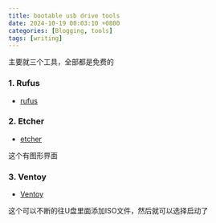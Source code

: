 ```yaml
---
title: bootable usb drive tools
date: 2024-10-19 00:03:10 +0800
categories: [Blogging, tools]
tags: [writing]
---
```


主要就三个工具，全部都是免费的

### 1. Rufus

+ [rufus](https://rufus.ie/zh/)

### 2. Etcher

+ [etcher](https://etcher.download/download-etcher/)

这个有图形界面

### 3. Ventoy

+ [Ventoy](https://www.ventoy.net/cn/index.html)

这个可以不断的往U盘里面添加ISO文件，然后就可以选择启动了
